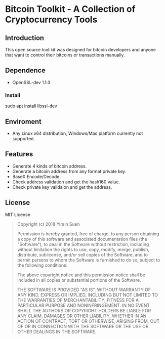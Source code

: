 # Bitcoin Toolkit - A Collection of Cryptocurrency Tools

## Introduction

This open source tool kit was designed for bitcoin developers and anyone that want to control their bitcoins or transactions manually.

## Dependence

* OpenSSL-dev 1.1.0

 ### Install
 sudo apt install libssl-dev

## Enviroment

* Any Linux x64 distribution, Windows/Mac platform currently not supported.

## Features

* Generate 4 kinds of bitcoin address.
* Generate a bitcoin address from any format private key.
* BaseX Encode/Decode.
* Check address validation and get the hash160 value.
* Check private key validaion and get the address.

## License

MIT License

>  Copyright (c) 2018 Yirain Suen
>
>  Permission is hereby granted, free of charge, to any person obtaining a copy
>  of this software and associated documentation files (the "Software"), to deal
>  in the Software without restriction, including without limitation the rights
>  to use, copy, modify, merge, publish, distribute, sublicense, and/or sell
>  copies of the Software, and to permit persons to whom the Software is
>  furnished to do so, subject to the following conditions:
>
>  The above copyright notice and this permission notice shall be included in
>  all copies or substantial portions of the Software.
>
>  THE SOFTWARE IS PROVIDED "AS IS", WITHOUT WARRANTY OF ANY KIND, EXPRESS OR
>  IMPLIED, INCLUDING BUT NOT LIMITED TO THE WARRANTIES OF MERCHANTABILITY,
>  FITNESS FOR A PARTICULAR PURPOSE AND NONINFRINGEMENT. IN NO EVENT SHALL THE
>  AUTHORS OR COPYRIGHT HOLDERS BE LIABLE FOR ANY CLAIM, DAMAGES OR OTHER
>  LIABILITY, WHETHER IN AN ACTION OF CONTRACT, TORT OR OTHERWISE, ARISING FROM,
>  OUT OF OR IN CONNECTION WITH THE SOFTWARE OR THE USE OR OTHER DEALINGS IN
>  THE SOFTWARE.
